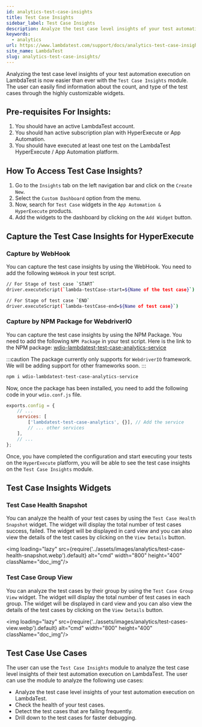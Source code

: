 ```yaml
---
id: analytics-test-case-insights
title: Test Case Insights
sidebar_label: Test Case Insights
description: Analyze the test case level insights of your test automation execution on LambdaTest.
keywords:
  - analytics
url: https://www.lambdatest.com/support/docs/analytics-test-case-insights/
site_name: LambdaTest
slug: analytics-test-case-insights/
---
```


<script type="application/ld+json"
      dangerouslySetInnerHTML={{ __html: JSON.stringify({
       "@context": "https://schema.org",
        "@type": "BreadcrumbList",
        "itemListElement": [{
          "@type": "ListItem",
          "position": 1,
          "name": "Home",
          "item": "https://www.lambdatest.com"
        },{
          "@type": "ListItem",
          "position": 2,
          "name": "Support",
          "item": "https://www.lambdatest.com/support/docs/"
        },{
          "@type": "ListItem",
          "position": 3,
          "name": "Test Overview",
          "item": "https://www.lambdatest.com/support/docs/analytics-test-case-insights/"
        }]
      })
    }}
></script>



Analyzing the test case level insights of your test automation execution on LambdaTest is now easier than ever with the `Test Case Insights` module. The user can easily find information about the count, and type of the test cases through the highly customizable widgets.

## Pre-requisites For Insights: 
1. You should have an active LambdaTest account.
2. You should han active subscription plan with HyperExecute or App Automation. 
3. You should have executed at least one test on the LambdaTest HyperExecute / App Automation platform.

## How To Access Test Case Insights?
1. Go to the `Insights` tab on the left navigation bar and click on the `Create New`. 
2. Select the `Custom Dashboard` option from the menu. 
3. Now, search for `Test Case` widgets in the `App Automation & HyperExecute` products. 
4. Add the widgets to the dashboard by clicking on the `Add Widget` button.

<!-- <img loading="lazy" src={require('../assets/images/analytics/test-case-widgets-dashboard.webp').default} alt="cmd" width="800" height="400" className="doc_img"/> -->

## Capture the Test Case Insights for HyperExecute

### Capture by WebHook 

You can capture the test case insights by using the WebHook. You need to add the following `WebHook` in your test script. 

```bash
// For Stage of test case `START`
driver.executeScript(`lambda-testCase-start=${Name of the test case}`)

// For Stage of test case `END`
driver.executeScript(`lambda-testCase-end=${Name of test case}`)

```

### Capture by NPM Package for WebdriverIO

You can capture the test case insights by using the NPM Package. You need to add the following `NPM Package` in your test script. Here is the link to the NPM package: [wdio-lambdatest-test-case-analytics-service](https://www.npmjs.com/package/wdio-lambdatest-test-case-analytics-service)

:::caution 
The package currently only supports for `WebdriverIO` framework. We will be adding support for other frameworks soon.
:::

```bash
npm i wdio-lambdatest-test-case-analytics-service
```
Now, once the package has been installed, you need to add the following code in your `wdio.conf.js` file.

```javascript
exports.config = {
    // ...
    services: [
        ['lambdatest-test-case-analytics', {}], // Add the service
        // ... other services
    ],
    // ...
};
```

Once, you have completed the configuration and start executing your tests on the `HyperExecute` platform, you will be able to see the test case insights on the `Test Case Insights` module.

## Test Case Insights Widgets

### Test Case Health Snapshot
You can analyze the health of your test cases by using the `Test Case Health Snapshot` widget. The widget will display the total number of test cases  success, failed. The widget will be displayed in card view and you can also view the details of the test cases by clicking on the `View Details` button.

<img loading="lazy" src={require('../assets/images/analytics/test-case-health-snapshot.webp').default} alt="cmd" width="800" height="400" className="doc_img"/>

### Test Case Group View
You can analyze the test cases by their group by using the `Test Case Group View` widget. The widget will display the total number of test cases in each group. The widget will be displayed in card view and you can also view the details of the test cases by clicking on the `View Details` button.

<img loading="lazy" src={require('../assets/images/analytics/test-cases-view.webp').default} alt="cmd" width="800" height="400" className="doc_img"/>

## Test Case Use Cases
The user can use the `Test Case Insights` module to analyze the test case level insights of their test automation execution on LambdaTest. The user can use the module to analyze the following use cases:

* Analyze the test case level insights of your test automation execution on LambdaTest.
* Check the health of your test cases.
* Detect the test cases that are failing frequently.
* Drill down to the test cases for faster debugging. 




